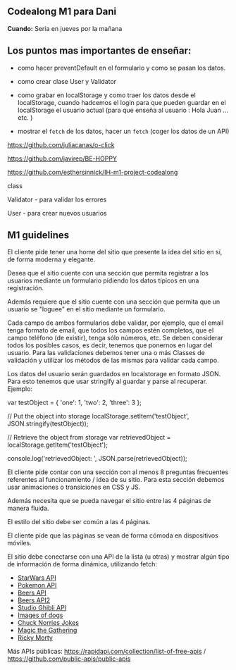 ## Codealong M1 para Dani



**Cuando:** Seria en jueves por la mañana 



## Los puntos mas importantes de enseñar:

- como hacer preventDefault en el formulario y como se pasan los datos.

- como crear clase User y Validator

- como grabar en localStorage y como traer los datos desde el localStorage, cuando hadcemos el login para que pueden guardar en el localStorage el usuario actual (para que enseña al usuario : Hola Juan ... etc. )



- mostrar el `fetch`  de los datos, hacer un `fetch` (coger los datos de un API)





https://github.com/juliacanas/o-click



https://github.com/javirep/BE-HOPPY



https://github.com/esthersinnick/IH-m1-project-codealong





class

Validator -  para validar los errores

User - para crear nuevos usuarios





## M1 guidelines 



El cliente pide tener una home del sitio que presente la idea del sitio en sí, de forma moderna y elegante.

Desea que el sitio cuente con una sección que permita registrar a los usuarios mediante un formulario pidiendo los datos típicos en una registración.

Además requiere que el sitio cuente con una sección que permita que un usuario se "loguee" en el sitio mediante un formulario.

Cada campo de ambos formularios debe validar, por ejemplo, que el email tenga formato de email, que todos los campos estén completos, que el campo teléfono (de existir), tenga sólo números, etc. Se deben considerar todos los posibles casos, es decir, tenemos que ponernos en lugar del usuario.
Para las validaciones debemos tener una o más Classes de validación y utilizar los métodos de las mismas para validar cada campo.

Los datos del usuario serán guardados en localstorage en formato JSON. Para esto tenemos que usar stringify al guardar y parse al recuperar. Ejemplo:

var testObject = { 'one': 1, 'two': 2, 'three': 3 };

// Put the object into storage
localStorage.setItem('testObject', JSON.stringify(testObject));

// Retrieve the object from storage
var retrievedObject = localStorage.getItem('testObject');

console.log('retrievedObject: ', JSON.parse(retrievedObject));

El cliente pide contar con una sección con al menos 8 preguntas frecuentes referentes al funcionamiento / idea de su sitio. Para esta sección debemos usar animaciones o transiciones en CSS y JS.

Además necesita que se pueda navegar el sitio entre las 4 páginas de manera fluida.

El estilo del sitio debe ser común a las 4 páginas.

El cliente pide que las páginas se vean de forma cómoda en dispositivos móviles.

El sitio debe conectarse con una API de la lista (u otras) y mostrar algún tipo de información de forma dinámica, utilizando fetch:

- [StarWars API](https://swapi.co/)
- [Pokemon API](https://pokeapi.co/)
- [Beers API](https://punkapi.com/)
- [Beers API2](https://www.openbrewerydb.org/)
- [Studio Ghibli API](https://ghibliapi.herokuapp.com/)
- [Images of dogs](https://dog.ceo/dog-api/)
- [Chuck Norries Jokes](http://www.icndb.com/api/)
- [Magic the Gathering](https://docs.magicthegathering.io/)
- [Ricky Morty](https://rickandmortyapi.com/documentation/#introduction)

Más APIs públicas: https://rapidapi.com/collection/list-of-free-apis / https://github.com/public-apis/public-apis

